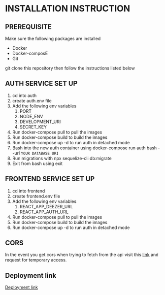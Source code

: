 # INSTALLATION INSTRUCTION

## PREREQUISITE 
Make sure the following packages are installed 

- Docker
- Docker-composE
- Git

git clone this repository then follow the instructions listed below

## AUTH SERVICE SET UP

1. cd into auth 
2. create auth.env file
3. Add the following env variables
    1. PORT
    2. NODE_ENV
    3. DEVELOPMENT_URI
    4. SECRET_KEY
4. Run docker-compose pull to pull the images
5. Run docker-compose build to build the images
6. Run docker-compose up -d to run auth in detached mode
7. Bash into the new  auth container using docker-compose run auth bash --url ```YOUR DATABASE URI```
8. Run migrations with npx sequelize-cli db:migrate
9. Exit from bash using exit

## FRONTEND SERVICE SET UP

1. cd into frontend 
2. create frontend.env file
3. Add the following env variables
    1. REACT_APP_DEEZER_URL
    2. REACT_APP_AUTH_URL
4. Run docker-compose pull to pull the images
5. Run docker-compose build to build the images
6. Run docker-compose up -d to run auth in detached mode

## CORS
In the event you get cors when trying to fetch from the api visit this [link](https://cors-anywhere.herokuapp.com/ ) and request for temporary access.

## Deployment link
[Deployment link](http://ec2-3-134-83-24.us-east-2.compute.amazonaws.com/)
